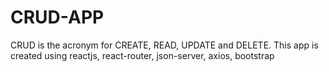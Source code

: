 # CRUD-APP
CRUD is the acronym for CREATE, READ, UPDATE and DELETE. This app is created using reactjs, react-router, json-server, axios, bootstrap

